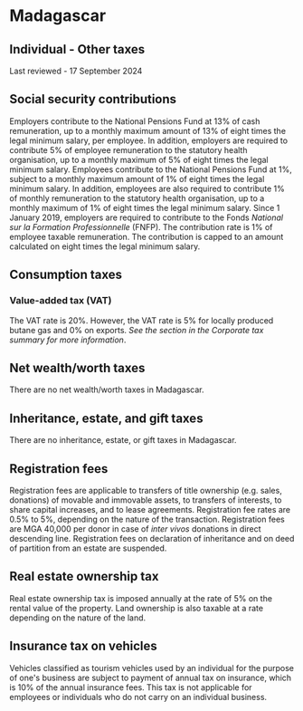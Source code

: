 # Madagascar
## Individual - Other taxes
Last reviewed - 17 September 2024
## Social security contributions
Employers contribute to the National Pensions Fund at 13% of cash remuneration, up to a monthly maximum amount of 13% of eight times the legal minimum salary, per employee. In addition, employers are required to contribute 5% of employee remuneration to the statutory health organisation, up to a monthly maximum of 5% of eight times the legal minimum salary.
Employees contribute to the National Pensions Fund at 1%, subject to a monthly maximum amount of 1% of eight times the legal minimum salary. In addition, employees are also required to contribute 1% of monthly remuneration to the statutory health organisation, up to a monthly maximum of 1% of eight times the legal minimum salary.
Since 1 January 2019, employers are required to contribute to the Fonds _National sur la Formation Professionnelle_ (FNFP). The contribution rate is 1% of employee taxable remuneration. The contribution is capped to an amount calculated on eight times the legal minimum salary.
## Consumption taxes
### Value-added tax (VAT)
The VAT rate is 20%. However, the VAT rate is 5% for locally produced butane gas and 0% on exports. _See the section in the Corporate tax summary for more information_.
## Net wealth/worth taxes
There are no net wealth/worth taxes in Madagascar.
## Inheritance, estate, and gift taxes
There are no inheritance, estate, or gift taxes in Madagascar.
## Registration fees
Registration fees are applicable to transfers of title ownership (e.g. sales, donations) of movable and immovable assets, to transfers of interests, to share capital increases, and to lease agreements.
Registration fee rates are 0.5% to 5%, depending on the nature of the transaction.
Registration fees are MGA 40,000 per donor in case of _inter vivos_ donations in direct descending line.
Registration fees on declaration of inheritance and on deed of partition from an estate are suspended.
## Real estate ownership tax
Real estate ownership tax is imposed annually at the rate of 5% on the rental value of the property. Land ownership is also taxable at a rate depending on the nature of the land.
## Insurance tax on vehicles
Vehicles classified as tourism vehicles used by an individual for the purpose of one's business are subject to payment of annual tax on insurance, which is 10% of the annual insurance fees. This tax is not applicable for employees or individuals who do not carry on an individual business.
